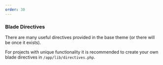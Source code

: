 ```yaml
---
order: 30
---
```


### Blade Directives

There are many useful directives provided in the base theme (or there will be once it exists).

For projects with unique functionality it is recommended to create your own blade directives in `/app/lib/directives.php`.